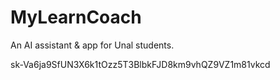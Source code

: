 # MyLearnCoach
An AI assistant &amp; app for Unal students.

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
